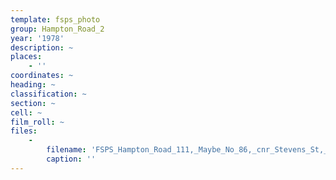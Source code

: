 ```yaml
---
template: fsps_photo
group: Hampton_Road_2
year: '1978'
description: ~
places:
    - ''
coordinates: ~
heading: ~
classification: ~
section: ~
cell: ~
film_roll: ~
files:
    -
        filename: 'FSPS_Hampton_Road_111,_Maybe_No_86,_cnr_Stevens_St,_10-4-A,_1978.png'
        caption: ''
---
```

